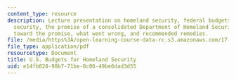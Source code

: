 ```yaml
---
content_type: resource
description: Lecture presentation on homeland security, federal budgets for homeland
  security, the promise of a consolidated Department of Homeland Security (DHS), progress
  toward the promise, what went wrong, and recommended remedies.
file: /media/https%3A/open-learning-course-data-rc.s3.amazonaws.com/17-953-u-s-budgets-for-national-security-fall-2010/e14fb02898b771be8c0649be6dad3d55_MIT17_953F10_HomelandSecur.pdf
file_type: application/pdf
resourcetype: Document
title: U.S. Budgets for Homeland Security
uid: e14fb028-98b7-71be-8c06-49be6dad3d55
---
```

